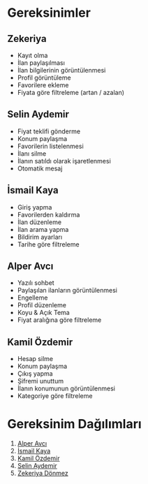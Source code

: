 # Gereksinimler

## Zekeriya

- Kayıt olma
- İlan paylaşılması
- İlan bilgilerinin görüntülenmesi
- Profil görüntüleme
- Favorilere ekleme
- Fiyata göre filtreleme (artan / azalan)

## Selin Aydemir

- Fiyat teklifi gönderme
- Konum paylaşma
- Favorilerin listelenmesi
- İlanı silme
- İlanın satıldı olarak işaretlenmesi
- Otomatik mesaj

## İsmail Kaya
- Giriş yapma
- Favorilerden kaldırma
- İlan düzenleme
- İlan arama yapma
- Bildirim ayarları
- Tarihe göre filtreleme

## Alper Avcı
- Yazılı sohbet
- Paylaşılan ilanların görüntülenmesi
- Engelleme
- Profil düzenleme
- Koyu & Açık Tema
- Fiyat aralığına göre filtreleme

## Kamil Özdemir
- Hesap silme
- Konum paylaşma
- Çıkış yapma
- Şifremi unuttum
- İlanın konumunun görüntülenmesi
- Kategoriye göre filtreleme


# Gereksinim Dağılımları

1. [Alper Avcı](alper_avci_gereksinimler.md)
2. [İsmail Kaya](ismail_kaya_gereksinimler.md)
3. [Kamil Özdemir](kamil_ozdemir_gereksinimler.md)
4. [Selin Aydemir](selin_aydemir_gereksinimler.md)
5. [Zekeriya Dönmez](zekeriya_donmez_gereksinimler.md)